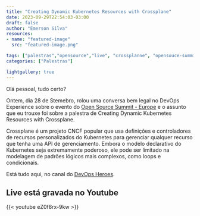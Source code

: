 ```yaml
---
title: "Creating Dynamic Kubernetes Resources with Crossplane"
date: 2023-09-29T22:54:03-03:00
draft: false
author: "Emerson Silva"
resources:
- name: "featured-image"
  src: "featured-image.png"

tags: ["palestras","opensource","live", "crossplanne", "opensouce-summit"]
categories: ["Palestras"]

lightgallery: true
---
```


Olá pessoal, tudo certo? 

Ontem, dia 28 de Stemebro, rolou uma conversa bem legal no DevOps Experience sobre o evento do [Open Source Summit - Europe](https://events.linuxfoundation.org/open-source-summit-europe/) e o assunto que eu trouxe foi sobre a palestra de Creating Dynamic Kubernetes Resources with Crossplane.

Crossplane é um projeto CNCF popular que usa definições e controladores de recursos personalizados do Kubernetes para gerenciar qualquer recurso que tenha uma API de gerenciamento. Embora o modelo declarativo do Kubernetes seja extremamente poderoso, ele pode ser limitado na modelagem de padrões lógicos mais complexos, como loops e condicionais.


Está tudo aqui, no canal do [DevOps Heroes](https://www.youtube.com/@devopsheroes). 



## Live está gravada no Youtube 

{{< youtube eZ0f8rx-9kw >}}

<div id="giscus-comments">
  <script src="https://giscus.app/client.js"
          data-repo="silvemerson/emerson-silva-blog"
          data-repo-id="R_kgDONTalJA"
          data-category="General"
          data-category-id="DIC_kwDONTalJM4CkhmM"
          data-mapping="pathname"
          data-strict="0"
          data-reactions-enabled="1"
          data-emit-metadata="1"
          data-input-position="top"
          data-theme="dark"
          data-lang="pt"
          data-loading="lazy"
          crossorigin="anonymous"
          async>
  </script>
</div>